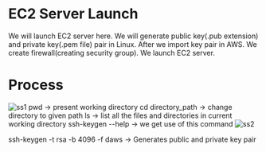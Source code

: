 
# EC2 Server Launch

We will launch EC2 server here. We will generate public key(.pub extension) and private key(.pem file) pair in Linux. After we import key pair in AWS. We create firewall(creating security group). We launch EC2 server.

# Process
![ss1](https://github.com/user-attachments/assets/0d438925-3eff-4281-b0d1-e3e26efc4f77)
pwd               -> present working directory
cd directory_path -> change directory to given path
ls                -> list all the files and directories in current working directory
ssh-keygen --help -> we get use of this command
![ss2](https://github.com/user-attachments/assets/e98fe50f-92d1-45e0-8b44-9de72285def5)    

ssh-keygen -t rsa -b 4096 -f daws    ->   Generates public and private key pair

